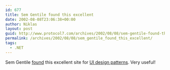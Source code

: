 ```yaml
---
id: 677
title: Sem Gentile found this excellent
date: 2002-08-08T23:06:38+00:00
author: Niklas
layout: post
guid: http://www.protocol7.com/archives/2002/08/08/sem-gentile-found-this-excellent/
permalink: /archives/2002/08/08/sem_gentile_found_this_excellent/
tags:
  - .NET
---
```

<div class='microid-8235920f6e3e5faafa87706b174107d361fafcbb'>
  <p>
    Sem Gentile <a href="http://radio.weblogs.com/0105852/2002/08/08.html#a935">found</a> this excellent site for <a href="http://time-tripper.com/uipatterns/index.html">UI design patterns</a>. Very useful!
  </p>
</div>